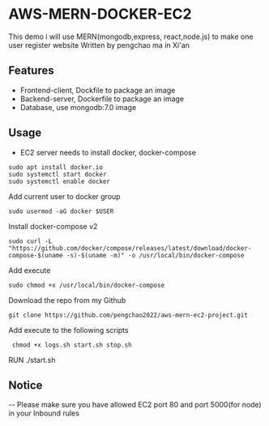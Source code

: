 # AWS-MERN-DOCKER-EC2


This demo i will use MERN(mongodb,express, react,node.js) to make one user register website
Written by pengchao ma in Xi'an

## Features

- Frontend-client, Dockfile to package an image
- Backend-server, Dockerfile to package an image
- Database, use mongodb:7.0 image

## Usage

- EC2 server needs to install docker, docker-compose
```shell
sudo apt install docker.io
sudo systemctl start docker
sudo systemctl enable docker
```
Add current user to docker group
```shell
sudo usermod -aG docker $USER

```
Install docker-compose v2
```shell
sudo curl -L "https://github.com/docker/compose/releases/latest/download/docker-compose-$(uname -s)-$(uname -m)" -o /usr/local/bin/docker-compose
```
Add execute
```shell
sudo chmod +x /usr/local/bin/docker-compose
```
Download the repo from my Github
```shell
git clone https://github.com/pengchao2022/aws-mern-ec2-project.git
```
Add execute to the following scripts
```shell
 chmod +x logs.sh start.sh stop.sh 
 ```
 RUN ./start.sh

 ## Notice

 -- Please make sure you have allowed EC2 port 80 and port 5000(for node) in your Inbound rules



